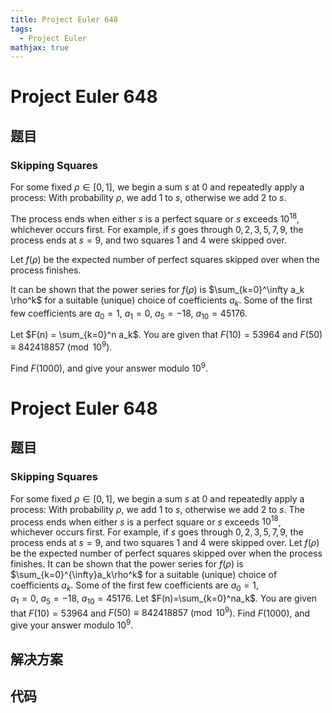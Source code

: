 ```yaml
---
title: Project Euler 648
tags:
  - Project Euler
mathjax: true
---
```

<escape><!-- more --></escape>
    
# Project Euler 648
## 题目
### Skipping Squares

For some fixed $\rho \in [0, 1]$, we begin a sum $s$ at $0$ and repeatedly apply a process: With probability $\rho$, we add $1$ to $s$, otherwise we add $2$ to $s$.

The process ends when either $s$ is a perfect square or $s$ exceeds $10^{18}$, whichever occurs first. For example, if $s$ goes through $0, 2, 3, 5, 7, 9$, the process ends at $s=9$, and two squares $1$ and $4$ were skipped over.

Let $f(\rho)$ be the expected number of perfect squares skipped over when the process finishes.

It can be shown that the power series for $f(\rho)$ is $\sum_{k=0}^\infty a_k \rho^k$ for a suitable (unique) choice of coefficients $a_k$. Some of the first few coefficients are $a_0=1$, $a_1=0$, $a_5=-18$, $a_{10}=45176$.

Let $F(n) = \sum_{k=0}^n a_k$. You are given that $F(10) = 53964$ and $F(50) \equiv 842418857 \pmod{10^9}$.

Find $F(1000)$, and give your answer modulo $10^9$.



# Project Euler 648
## 题目
### Skipping Squares

For some fixed $\rho\in[0,1]$, we begin a sum $s$ at $0$ and repeatedly apply a process: With probability $\rho$, we add $1$ to $s$, otherwise we add $2$ to $s$.
The process ends when either $s$ is a perfect square or $s$ exceeds $10^{18}$, whichever occurs first. For example, if $s$ goes through $0,2,3,5,7,9$, the process ends at $s=9$, and two squares $1$ and $4$ were skipped over.
Let $f(\rho)$ be the expected number of perfect squares skipped over when the process finishes.
It can be shown that the power series for $f(\rho)$ is $\sum_{k=0}^{\infty}a_k\rho^k$ for a suitable (unique) choice of coefficients $a_k$. Some of the first few coefficients are $a_0=1$,<br>$a_1=0$, $a_5=-18$, $a_{10}=45176$.
Let $F(n)=\sum_{k=0}^na_k$. You are given that $F(10)=53964$ and $F(50)\equiv 842418857\pmod{10^9}$.
Find $F(1000)$, and give your answer modulo $10^9$.


## 解决方案


## 代码



